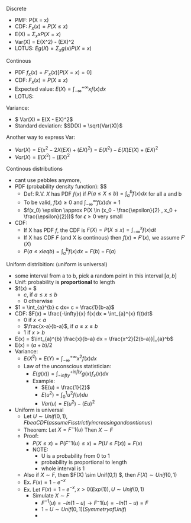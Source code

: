Discrete
- PMF: P(X = x)
- CDF: $F_x(x) = P(X \leq x)$
- E(X) = $\Sigma_x xP(X = x)$
- Var(X) = E(X^2) - (EX)^2
- LOTUS: $E g(X) = \Sigma_x g(x) P(X = x)$

Continous
- PDF $f_x(x) = F'_x(x) [P(X = x) = 0]$
- CDF: $F_x(x) = P(X \leq x)$
- Expected value: $E(X) = \int_{-\infty}^{+\infty} x f(x) dx$
- LOTUS: 

Variance:
- $ Var(X) = E(X - EX)^2$
- Standard deviation: $SD(X)  = \sqrt{Var(X)}$

Another way to express Var:
- $Var(X) = E(x^2 - 2X(EX) + (EX)^2) = E(X^2) - E(X)E(X) + (EX)^2$
- $Var(X) = E(X^2) - (EX)^2$

Continous distributions
- cant use pebbles anymore, 
- PDF (probability density function): $$
    - Def: R.V. $X$ has PDF $f(x)$ if $P(a \leq X \leq b) = \int_a^b f(x)dx$ for all a and b
    - To be valid, $f(x) \geq 0$ and $\int_{-\infty}^{\infty} f(x)dx = 1$
    - $f(x_0) \epsilon \approx P(X \in (x_0 - \frac{\epsilon}{2} , x_0 + \frac{\epsilon}{2}))$ for $\epsilon \geq 0$ very small
- CDF: 
    - If X has PDF $f$, the CDF is $F(X) = P(X \leq x) = \int_{-\infty}^{x} f(x)dt$
    - If X has CDF $F$ (and X is continous) then $f(x) = F'(x)$, we assume $F'(X)$
    - $P(a \leq x leq b) = \int_{a}^{b} f(x) dx = F(b) - F(a)$


Uniform distribition: (uniform is universal)
- some interval from a to b, pick a random point in this interval $[a,b]$
- Unif: probability is **proportional** to length
- $f(x) = $
    - $c ,$ if $a \leq x \leq b$
    - 0 otherwise
- $1 = \int_{a}^{b} c dx= c = \frac{1}{b-a}$
- CDF: $F(x) = \frac{-\infty}{x} f(x)dx =  \int_{a}^{x} f(t)dt$
    - 0 if $x \lt a$
    - $\frac{x-a}{b-a}$, if $a \leq x \leq b$
    - 1 if $x \gt b$
- E(x) = $\int_{a}^{b} \frac{x}{b-a} dx = \frac{x^2}{2(b-a)}|_{a}^b$
- E(x) = $(a+b)/2$
- Variance:
    - $E(X^2) = E(Y) = \int_{-\infty}^{+\infty} x^2 f(x)dx$
    - Law of the unconscious statistician:
        - $E(g(x)) = \int_{-infty}^{+infty} g(x) f_x(x)dx$
        - Example:
            - $E(u) = \frac{1}{2}$
            - $E(u^2) = \int_{0}^{1} u^2 f(u)du$
            - $Var(u) = E(u^2) - (Eu)^2$
- Uniform is universal
    - Let $U \sim Unif(0,1), F be a CDF (assume F is strictly increasing and contionus)$
    - Theorem: Let $X = F^-1(u)$ Then $X \sim F$
    - Proof:
        - $P(X \leq x) = P(F^-1(u) \leq x) = P(U \leq F(x)) = F(x)$
        - NOTE: 
            - U is a probability from 0 to 1
            - probability is proportional to length
            - whole interval is 1
    - Also if $X \sim F$, then $F(X) \sim Unif(0,1) $, then $F(X) \sim Unif(0,1)$
    - Ex. $F(x) = 1 - e^{-x}$
    - Ex. Let $F(x) = 1 - e^{-x}, x > 0 (Exp(1)), U \sim Unif(0,1)$
        - Simulate $X \sim F$
            - $F^{-1}(u) = -ln(1-u) \rightarrow F^-1(u) = -ln(1-u) = F$
            - $1 - U \sim Unif(0,1) (Symmetry of Unif)$
            - 


